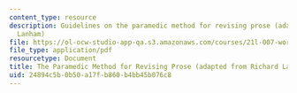 ```yaml
---
content_type: resource
description: Guidelines on the paramedic method for revising prose (adapted from Richard
  Lanham)
file: https://ol-ocw-studio-app-qa.s3.amazonaws.com/courses/21l-007-world-literatures-travel-writing-fall-2008/24894c5b0b50a17fb860b4bb45b076c8_the_param_method.pdf
file_type: application/pdf
resourcetype: Document
title: The Paramedic Method for Revising Prose (adapted from Richard Lanham)
uid: 24894c5b-0b50-a17f-b860-b4bb45b076c8
---
```

